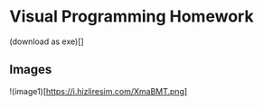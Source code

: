 # Visual Programming Homework

(download as exe)[]

## Images

!(image1)[https://i.hizliresim.com/XmaBMT.png]
